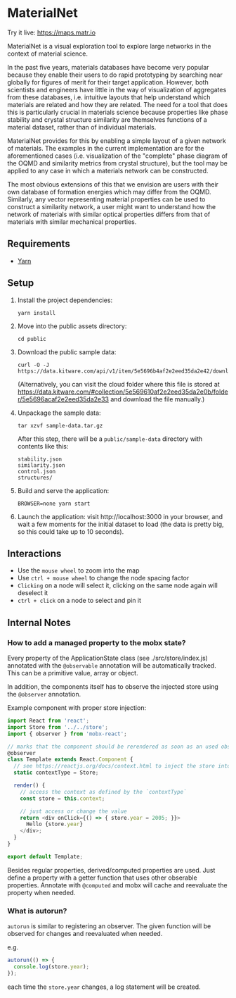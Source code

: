 MaterialNet
===========

Try it live: https://maps.matr.io

MaterialNet is a visual exploration tool to explore large networks in the
context of material science.

In the past five years, materials databases have become very popular because
they enable their users to do rapid prototyping by searching near globally for
figures of merit for their target application. However, both scientists and
engineers have little in the way of visualization of aggregates from these
databases, i.e. intuitive layouts that help understand which materials are
related and how they are related. The need for a tool that does this is
particularly crucial in materials science because properties like phase
stability and crystal structure similarity are themselves functions of a
material dataset, rather than of individual materials.

MaterialNet provides for this by enabling a simple layout of a given network of
materials. The examples in the current implementation are for the aforementioned
cases (i.e. visualization of the "complete" phase diagram of the OQMD and
similarity metrics from crystal structure), but the tool may be applied to any
case in which a materials network can be constructed.

The most obvious extensions of this that we envision are users with their own
database of formation energies which may differ from the OQMD. Similarly, any
vector representing material properties can be used to construct a similarity
network, a user might want to understand how the network of materials with
similar optical properties differs from that of materials with similar
mechanical properties.

Requirements
------------
* [Yarn](https://yarnpkg.com/lang/en/)

Setup
-----
1. Install the project dependencies:

    ```
    yarn install
    ```

2. Move into the public assets directory:

    ```
    cd public
    ```
    
3. Download the public sample data:

    ```
    curl -O -J https://data.kitware.com/api/v1/item/5e5696b4af2e2eed35da2e42/download
    ```
    
    (Alternatively, you can visit the cloud folder where this file is stored at
    https://data.kitware.com/#collection/5e569610af2e2eed35da2e0b/folder/5e5696acaf2e2eed35da2e33
    and download the file manually.)
    
4. Unpackage the sample data:

    ```
    tar xzvf sample-data.tar.gz
    ```

    After this step, there will be a `public/sample-data` directory with
    contents like this:

    ```
    stability.json
    similarity.json
    control.json
    structures/
    ```
    
5. Build and serve the application:

    ```
    BROWSER=none yarn start
    ```

6. Launch the application: visit http://localhost:3000 in your browser, and wait
   a few moments for the initial dataset to load (the data is pretty big, so
   this could take up to 10 seconds).

Interactions
------------

* Use the `mouse wheel` to zoom into the map
* Use `ctrl + mouse wheel` to change the node spacing factor
* `Clicking` on a node will select it, clicking on the same node again will deselect it
* `ctrl + click` on a node to select and pin it



Internal Notes
--------------


### How to add a managed property to the mobx state?

Every property of the ApplicationState class (see ./src/store/index.js) annotated with the `@observable` annotation will be automatically tracked. This can be a primitive value, array or object.

In addition, the components itself has to observe the injected store using the `@observer` annotation.

Example component with proper store injection:

```js
import React from 'react';
import Store from '../../store';
import { observer } from 'mobx-react';

// marks that the component should be rerendered as soon as an used observable property of the store has changed
@observer
class Template extends React.Component {
  // see https://reactjs.org/docs/context.html to inject the store into this component
  static contextType = Store;

  render() {
    // access the context as defined by the `contextType`
    const store = this.context;

    // just access or change the value
    return <div onClick={() => { store.year = 2005; }}>
      Hello {store.year}
    </div>;
  }
}

export default Template;
```

Besides regular properties, derived/computed properties are used. Just define a property with a getter function that uses other obserable properties. Annotate with `@computed` and mobx will cache and reevaluate the property when needed.


### What is autorun?

`autorun` is similar to registering an observer. The given function will be observed for changes and reevaluated when needed.

e.g.
```js
autorun(() => {
  console.log(store.year);
});
```

each time the `store.year` changes, a log statement will be created.
